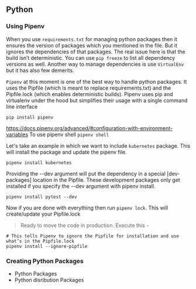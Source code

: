 ## Python 


### Using Pipenv
When you use `requirements.txt` for managing python packages then it ensures the version of packages which you mentioned in the file. But it ignores the dependencies of that packages.
The real issue here is that the build isn’t deterministic. You can use `pip freeze` to list all dependency versions as well.
Another way to manage dependencies is use `VirtualEnv` but it has also few demerits.

`Pipenv` at this moment is one of the best way to handle python packages. It uses  the Pipfile (which is meant to replace requirements.txt) and the Pipfile.lock (which enables deterministic builds).
Pipenv uses pip and virtualenv under the hood but simplifies their usage with a single command line interface
```
pip install pipenv
```
https://docs.pipenv.org/advanced/#configuration-with-environment-variables
To use pipenv  shell `pipenv shell` 


Let's take an example in which we want to include `kubernetes` package. This will install the package and update the pipenv file.
```
pipenv install kubernetes
```


Providing the --dev argument will put the dependency in a special [dev-packages] location in the Pipfile. These development packages only get installed if you specify the --dev argument with pipenv install.
```
pipenv install pytest --dev
```

Now if you are done with everything then run `pipenv lock`. This will create/update your Pipfile.lock

> Ready to move the code in production. Execute this -
```
# This tells Pipenv to ignore the Pipfile for installation and use what’s in the Pipfile.lock
pipenv install --ignore-pipfile
```

### Creating Python Packages

- Python Packages
- Python disribution Packages
